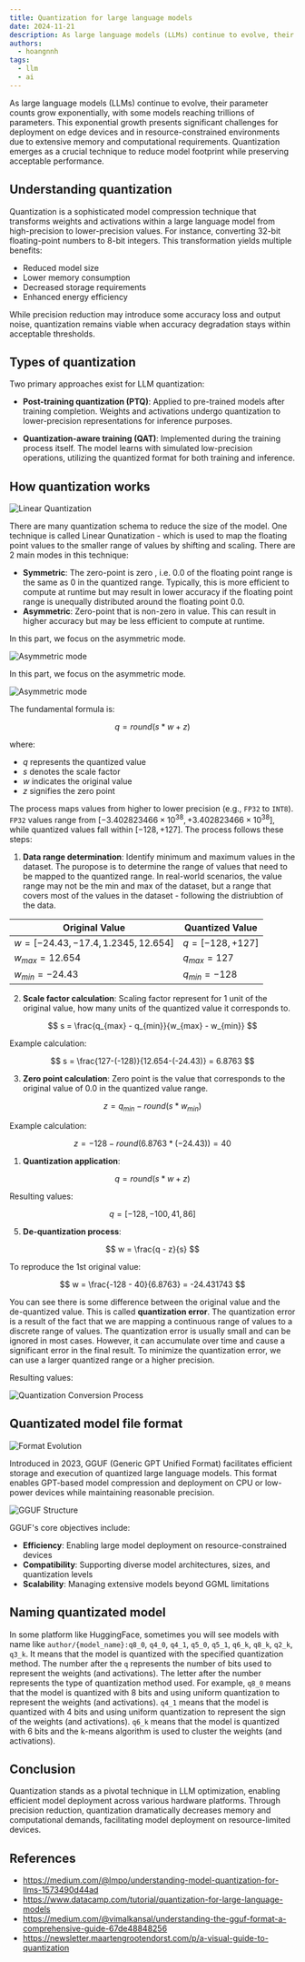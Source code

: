 ```yaml
---
title: Quantization for large language models
date: 2024-11-21
description: As large language models (LLMs) continue to evolve, their parameter counts grow exponentially, with some models reaching trillions of parameters. This exponential growth presents significant challenges for deployment on edge devices and in resource-constrained environments due to extensive memory and computational requirements. Quantization emerges as a crucial technique to reduce model footprint while preserving acceptable performance.
authors:
  - hoangnnh
tags:
  - llm
  - ai
---
```


As large language models (LLMs) continue to evolve, their parameter counts grow exponentially, with some models reaching trillions of parameters. This exponential growth presents significant challenges for deployment on edge devices and in resource-constrained environments due to extensive memory and computational requirements. Quantization emerges as a crucial technique to reduce model footprint while preserving acceptable performance.

## Understanding quantization

Quantization is a sophisticated model compression technique that transforms weights and activations within a large language model from high-precision to lower-precision values. For instance, converting 32-bit floating-point numbers to 8-bit integers. This transformation yields multiple benefits:

- Reduced model size
- Lower memory consumption
- Decreased storage requirements
- Enhanced energy efficiency

While precision reduction may introduce some accuracy loss and output noise, quantization remains viable when accuracy degradation stays within acceptable thresholds.

## Types of quantization

Two primary approaches exist for LLM quantization:

- **Post-training quantization (PTQ)**: Applied to pre-trained models after training completion. Weights and activations undergo quantization to lower-precision representations for inference purposes.

- **Quantization-aware training (QAT)**: Implemented during the training process itself. The model learns with simulated low-precision operations, utilizing the quantized format for both training and inference.

## How quantization works

![Linear Quantization](assets/quantization-in-llm-linear.webp)

There are many quantization schema to reduce the size of the model. One technique is called Linear Qunatization - which is used to map the floating point values to the smaller range of values by shifting and scaling. There are 2 main modes in this technique:

- **Symmetric**: The zero-point is zero , i.e. 0.0 of the floating point range is the same as 0 in the quantized range. Typically, this is more efficient to compute at runtime but may result in lower accuracy if the floating point range is unequally distributed around the floating point 0.0.
- **Asymmetric**: Zero-point that is non-zero in value. This can result in higher accuracy but may be less efficient to compute at runtime.

In this part, we focus on the asymmetric mode.

![Asymmetric mode](assets/quantization-in-llm-formula.webp)

In this part, we focus on the asymmetric mode.

![Asymmetric mode](assets/quantization-in-llm-formula.webp)

The fundamental formula is:


$$
q = round(s * w + z)
$$


where:

- $q$ represents the quantized value
- $s$ denotes the scale factor
- $w$ indicates the original value
- $z$ signifies the zero point

The process maps values from higher to lower precision (e.g., `FP32` to `INT8`). `FP32` values range from $[-3.402823466 \times 10^{38}, +3.402823466 \times 10^{38}]$, while quantized values fall within $[-128, +127]$. The process follows these steps:

1. **Data range determination**: Identify minimum and maximum values in the dataset. The puropose is to determine the range of values that need to be mapped to the quantized range. In real-world scenarios, the value range may not be the min and max of the dataset, but a range that covers most of the values in the dataset - following the distriubtion of the data.

<div align="center">

| Original Value                        | Quantized Value    |
| ------------------------------------- | ------------------ |
| $w = [-24.43, -17.4, 1.2345, 12.654]$ | $q = [-128, +127]$ |
| $w_{max} = 12.654$                    | $q_{max} = 127$    |
| $w_{min} = -24.43$                    | $q_{min} = -128$   |

</div>

2. **Scale factor calculation**: Scaling factor represent for 1 unit of the original value, how many units of the quantized value it corresponds to.


$$
s = \frac{q_{max} - q_{min}}{w_{max} - w_{min}}
$$


Example calculation:


$$
s = \frac{127-(-128)}{12.654-(-24.43)} = 6.8763
$$


3. **Zero point calculation**: Zero point is the value that corresponds to the original value of 0.0 in the quantized value range.


$$
z = q_{min} - round(s * w_{min})
$$


Example calculation:


$$
z = -128 - round(6.8763 * (-24.43)) = 40
$$


1. **Quantization application**:


$$
q = round(s * w + z)
$$


Resulting values:


$$
q = [-128, -100, 41, 86]
$$


5. **De-quantization process**:


$$
w = \frac{q - z}{s}
$$


To reproduce the 1st original value:


$$
w = \frac{-128 - 40}{6.8763} = -24.431743
$$


You can see there is some difference between the original value and the de-quantized value. This is called **quantization error**. The quantization error is a result of the fact that we are mapping a continuous range of values to a discrete range of values. The quantization error is usually small and can be ignored in most cases. However, it can accumulate over time and cause a significant error in the final result. To minimize the quantization error, we can use a larger quantized range or a higher precision.

Resulting values:

![Quantization Conversion Process](assets/quantization-in-llm-convert.webp)

## Quantizated model file format

![Format Evolution](assets/quantization-in-llm-format-evolution.webp)

Introduced in 2023, GGUF (Generic GPT Unified Format) facilitates efficient storage and execution of quantized large language models. This format enables GPT-based model compression and deployment on CPU or low-power devices while maintaining reasonable precision.

![GGUF Structure](assets/quantization-in-llm-gguf.webp)

GGUF's core objectives include:

- **Efficiency**: Enabling large model deployment on resource-constrained devices
- **Compatibility**: Supporting diverse model architectures, sizes, and quantization levels
- **Scalability**: Managing extensive models beyond GGML limitations

## Naming quantizated model

In some platform like HuggingFace, sometimes you will see models with name like `author/{model_name}:q8_0`, `q4_0`, `q4_1`, `q5_0`, `q5_1`, `q6_k`, `q8_k`, `q2_k`, `q3_k`. It means that the model is quantized with the specified quantization method. The number after the `q` represents the number of bits used to represent the weights (and activations). The letter after the number represents the type of quantization method used. For example, `q8_0` means that the model is quantized with 8 bits and using uniform quantization to represent the weights (and activations). `q4_1` means that the model is quantized with 4 bits and using uniform quantization to represent the sign of the weights (and activations). `q6_k` means that the model is quantized with 6 bits and the k-means algorithm is used to cluster the weights (and activations).

## Conclusion

Quantization stands as a pivotal technique in LLM optimization, enabling efficient model deployment across various hardware platforms. Through precision reduction, quantization dramatically decreases memory and computational demands, facilitating model deployment on resource-limited devices.

## References

- <https://medium.com/@lmpo/understanding-model-quantization-for-llms-1573490d44ad>
- <https://www.datacamp.com/tutorial/quantization-for-large-language-models>
- <https://medium.com/@vimalkansal/understanding-the-gguf-format-a-comprehensive-guide-67de48848256>
- <https://newsletter.maartengrootendorst.com/p/a-visual-guide-to-quantization>

